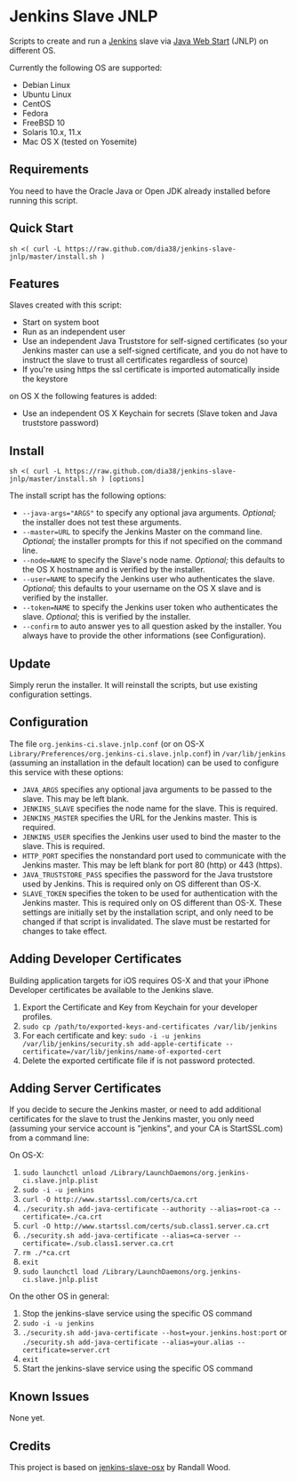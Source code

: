 # Jenkins Slave JNLP

Scripts to create and run a [Jenkins](http://jenkins-ci.org) slave via [Java Web Start](https://wiki.jenkins-ci.org/display/JENKINS/Distributed+builds#Distributedbuilds-LaunchslaveagentviaJavaWebStart) (JNLP) on different OS.

Currently the following OS are supported:
- Debian Linux
- Ubuntu Linux
- CentOS
- Fedora
- FreeBSD 10
- Solaris 10.x, 11.x
- Mac OS X (tested on Yosemite)

## Requirements
You need to have the Oracle Java or Open JDK already installed before running this script.



## Quick Start
`sh <( curl -L https://raw.github.com/dia38/jenkins-slave-jnlp/master/install.sh )`



## Features
Slaves created with this script:
* Start on system boot
* Run as an independent user
* Use an independent Java Truststore for self-signed certificates (so your Jenkins master can use a self-signed certificate, and you do not have to instruct the slave to trust all certificates regardless of source)
* If you're using https the ssl certificate is imported automatically inside the keystore

on OS X the following features is added:
* Use an independent OS X Keychain for secrets (Slave token and Java truststore password)



## Install
`sh <( curl -L https://raw.github.com/dia38/jenkins-slave-jnlp/master/install.sh ) [options]`

The install script has the following options:
* `--java-args="ARGS"` to specify any optional java arguments. *Optional;* the installer does not test these arguments.
* `--master=URL` to specify the Jenkins Master on the command line. *Optional;* the installer prompts for this if not specified on the command line.
* `--node=NAME` to specify the Slave's node name. *Optional;* this defaults to the OS X hostname and is verified by the installer.
* `--user=NAME` to specify the Jenkins user who authenticates the slave. *Optional;* this defaults to your username on the OS X slave and is verified by the installer.
* `--token=NAME` to specify the Jenkins user token who authenticates the slave. *Optional;* this is verified by the installer.
* `--confirm` to auto answer yes to all question asked by the installer. You always have to provide the other informations (see Configuration).



## Update
Simply rerun the installer. It will reinstall the scripts, but use existing configuration settings.



## Configuration
The file ``org.jenkins-ci.slave.jnlp.conf`` (or on OS-X ``Library/Preferences/org.jenkins-ci.slave.jnlp.conf``) in ``/var/lib/jenkins`` (assuming an installation in the default location) can be used to configure this service with these options:
* `JAVA_ARGS` specifies any optional java arguments to be passed to the slave. This may be left blank.
* `JENKINS_SLAVE` specifies the node name for the slave. This is required.
* `JENKINS_MASTER` specifies the URL for the Jenkins master. This is required.
* `JENKINS_USER` specifies the Jenkins user used to bind the master to the slave. This is required.
* `HTTP_PORT` specifies the nonstandard port used to communicate with the Jenkins master. This may be left blank for port 80 (http) or 443 (https).
* `JAVA_TRUSTSTORE_PASS` specifies the password for the Java truststore used by Jenkins. This is required only on OS different than OS-X.
* `SLAVE_TOKEN` specifies the token to be used for authentication with the Jenkins master. This is required only on OS different than OS-X.
These settings are initially set by the installation script, and only need to be changed if that script is invalidated. The slave must be restarted for changes to take effect.

## Adding Developer Certificates
Building application targets for iOS requires OS-X and that your iPhone Developer certificates be available to the Jenkins slave.

1. Export the Certificate and Key from Keychain for your developer profiles.
2. `sudo cp /path/to/exported-keys-and-certificates /var/lib/jenkins`
3. For each certificate and key:
   `sudo -i -u jenkins /var/lib/jenkins/security.sh add-apple-certificate --certificate=/var/lib/jenkins/name-of-exported-cert`
4. Delete the exported certificate file if is not password protected.

## Adding Server Certificates
If you decide to secure the Jenkins master, or need to add additional certificates for the slave to trust the Jenkins master, you only need (assuming your service account is "jenkins", and your CA is StartSSL.com) from a command line:

On OS-X:

1. `sudo launchctl unload /Library/LaunchDaemons/org.jenkins-ci.slave.jnlp.plist`
2. `sudo -i -u jenkins`
3. `curl -O http://www.startssl.com/certs/ca.crt`
4. `./security.sh add-java-certificate --authority --alias=root-ca --certificate=./ca.crt`
5. `curl -O http://www.startssl.com/certs/sub.class1.server.ca.crt`
6. `./security.sh add-java-certificate --alias=ca-server --certificate=./sub.class1.server.ca.crt`
7. `rm ./*ca.crt`
8. `exit`
9. `sudo launchctl load /Library/LaunchDaemons/org.jenkins-ci.slave.jnlp.plist`

On the other OS in general:

1. Stop the jenkins-slave service using the specific OS command
2. `sudo -i -u jenkins`
3. `./security.sh add-java-certificate --host=your.jenkins.host:port`
   or
   `./security.sh add-java-certificate --alias=your.alias --certificate=server.crt`
4. `exit`
5. Start the jenkins-slave service using the specific OS command



## Known Issues
None yet.



## Credits
This project is based on [jenkins-slave-osx](https://github.com/rhwood/jenkins-slave-osx.git) by Randall Wood.
